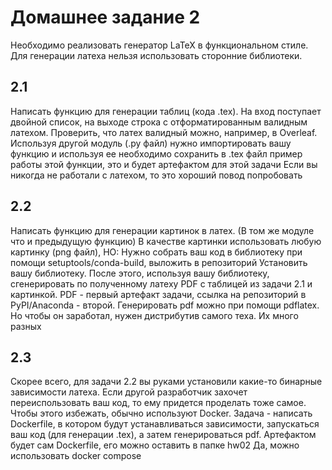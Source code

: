 # Домашнее задание 2

Необходимо реализовать генератор LaTeX в функциональном стиле. Для генерации латеха нельзя использовать сторонние библиотеки.

## 2.1
Написать функцию для генерации таблиц (кода .tex). На вход поступает двойной список, на выходе строка с отформатированным валидным латехом. Проверить, что латех валидный можно, например, в Overleaf.
Используя другой модуль (.py файл) нужно импортировать вашу функцию и используя ее необходимо сохранить в .tex файл пример работы этой функции, это и будет артефактом для этой задачи
Если вы никогда не работали с латехом, то это хороший повод попробовать

## 2.2
Написать функцию для генерации картинок в латех. (В том же модуле что и предыдущую функцию)
В качестве картинки использовать любую картинку (png файл), НО:
Нужно собрать ваш код в библиотеку при помощи setuptools/conda-build, выложить в репозиторий
Установить вашу библиотеку.
После этого, используя вашу библиотеку, сгенерировать по полученному латеху PDF с таблицей из задачи 2.1 и картинкой. PDF -  первый артефакт задачи, ссылка на репозиторий в PyPI/Anaconda - второй.
Генерировать pdf можно при помощи pdflatex. Но чтобы он заработал, нужен дистрибутив самого теха. Их много разных

## 2.3
Скорее всего, для задачи 2.2 вы руками установили какие-то бинарные зависимости латеха. Если другой разработчик захочет переиспользовать ваш код, то ему придется проделать тоже самое. Чтобы этого избежать, обычно используют Docker. 
Задача - написать Dockerfile, в котором будут устанавливаться зависимости, запускаться ваш код (для генерации .tex), а затем генерироваться pdf.
Артефактом будет сам Dockerfile, его можно оставить в папке hw02
Да, можно использовать docker compose
